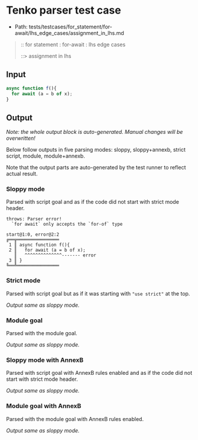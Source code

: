 # Tenko parser test case

- Path: tests/testcases/for_statement/for-await/lhs_edge_cases/assignment_in_lhs.md

> :: for statement : for-await : lhs edge cases
>
> ::> assignment in lhs

## Input

`````js
async function f(){
  for await (a = b of x);
}
`````

## Output

_Note: the whole output block is auto-generated. Manual changes will be overwritten!_

Below follow outputs in five parsing modes: sloppy, sloppy+annexb, strict script, module, module+annexb.

Note that the output parts are auto-generated by the test runner to reflect actual result.

### Sloppy mode

Parsed with script goal and as if the code did not start with strict mode header.

`````
throws: Parser error!
  `for await` only accepts the `for-of` type

start@1:0, error@2:2
╔══╦════════════════
 1 ║ async function f(){
 2 ║   for await (a = b of x);
   ║   ^^^^^^^^^^^^^^------- error
 3 ║ }
╚══╩════════════════

`````

### Strict mode

Parsed with script goal but as if it was starting with `"use strict"` at the top.

_Output same as sloppy mode._

### Module goal

Parsed with the module goal.

_Output same as sloppy mode._

### Sloppy mode with AnnexB

Parsed with script goal with AnnexB rules enabled and as if the code did not start with strict mode header.

_Output same as sloppy mode._

### Module goal with AnnexB

Parsed with the module goal with AnnexB rules enabled.

_Output same as sloppy mode._
